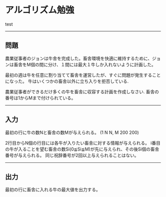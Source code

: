 # アルゴリズム勉強

test

---------------
問題
---------------
農業従事者のジョンは牛舎を完成した。畜舎環境を快適に維持するために、ジョンは畜舎をM個の間に分け、１間には最大１牛しか入れないように計画した。

最初の週は牛を任意に割り当てて畜舎を運営したが、すぐに問題が発生することになった。 牛はいくつかの畜舎以外に立ち入りを拒否している.

農業従事者ができるだけ多くの牛を畜舎に収容する計画を作成しなさい. 畜舎の番号は1からMまで付けられている。

---------------
入力
---------------
最初の行に牛の数Nと畜舎の数Mが与えられる。 (1   N  N,  M   200  200)

2行目からN個の行目には各牛が入りたい畜舎に対する情報が与えられる。 i番目の牛が入ることを望む畜舎の数Si(0≦Si≦M)が先に与えられ、その後Si個の畜舎番号が与えられる。 同じ祝辞番号が2回以上与えられることはない。

---------------
出力
---------------
最初の行に畜舎に入れる牛の最大値を出力する。
